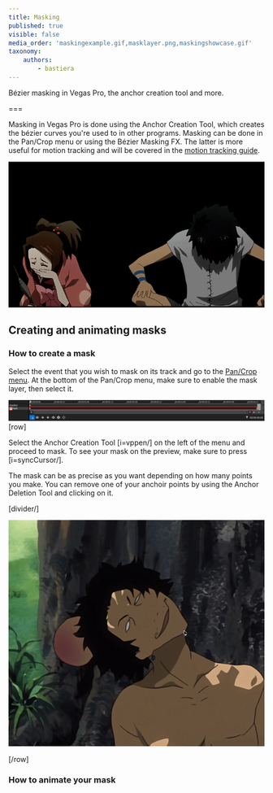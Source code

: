 ```yaml
---
title: Masking
published: true
visible: false
media_order: 'maskingexample.gif,masklayer.png,maskingshowcase.gif'
taxonomy:
    authors:
        - bastiera
---
```


Bézier masking in Vegas Pro, the anchor creation tool and more.

===

Masking in Vegas Pro is done using the Anchor Creation Tool, which creates the bézier curves you're used to in other programs. Masking can be done in the Pan/Crop menu or using the Bézier Masking FX. The latter is more useful for motion tracking and will be covered in the [motion tracking guide](/vegas-pro/motion-tracking).

![masking in Vegas Pro](maskingshowcase.gif "Anime: Samurai Champloo")

## Creating and animating masks 

### How to create a mask
Select the event that you wish to mask on its track and go to the [Pan/Crop menu](/vegas-pro/pan-and-crop#the-pan-crop-menu). At the bottom of the Pan/Crop menu, make sure to enable the mask layer, then select it.

![tick "mask" and select the mask layer](masklayer.png)
[row]

Select the Anchor Creation Tool [i=vppen/] on the left of the menu and proceed to mask. To see your mask on the preview, make sure to press [i=syncCursor/]. 

The mask can be as precise as you want depending on how many points you make.  You can remove one of your anchoir points by using the Anchor Deletion Tool and clicking on it.



[divider/]

![creating a mask with the anchor creation tool](maskingexample.gif "Anime: Samurai Champloo")

[/row]


### How to animate your mask

